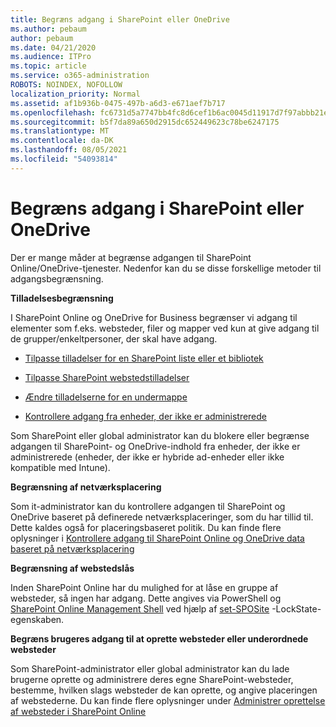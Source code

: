 ```yaml
---
title: Begræns adgang i SharePoint eller OneDrive
ms.author: pebaum
author: pebaum
ms.date: 04/21/2020
ms.audience: ITPro
ms.topic: article
ms.service: o365-administration
ROBOTS: NOINDEX, NOFOLLOW
localization_priority: Normal
ms.assetid: af1b936b-0475-497b-a6d3-e671aef7b717
ms.openlocfilehash: fc6731d5a7747bb4fc8d6cef1b6ac0045d11917d7f97abbb21eea9613b1b1aa2
ms.sourcegitcommit: b5f7da89a650d2915dc652449623c78be6247175
ms.translationtype: MT
ms.contentlocale: da-DK
ms.lasthandoff: 08/05/2021
ms.locfileid: "54093814"
---
```

# <a name="restrict-access-in-sharepoint-or-onedrive"></a>Begræns adgang i SharePoint eller OneDrive

Der er mange måder at begrænse adgangen til SharePoint Online/OneDrive-tjenester. Nedenfor kan du se disse forskellige metoder til adgangsbegrænsning. 

**Tilladelsesbegrænsning**

I SharePoint Online og OneDrive for Business begrænser vi adgang til elementer som f.eks. websteder, filer og mapper ved kun at give adgang til de grupper/enkeltpersoner, der skal have adgang.

- [Tilpasse tilladelser for en SharePoint liste eller et bibliotek](https://support.office.com/article/Customize-permissions-for-a-SharePoint-list-or-library-02d770f3-59eb-4910-a608-5f84cc297782)

- [Tilpasse SharePoint webstedstilladelser](https://docs.microsoft.com/sharepoint/customize-sharepoint-site-permissions)

- [Ændre tilladelserne for en undermappe](https://support.office.com/article/Change-the-permissions-on-a-subfolder-5427BD7C-F20A-4F75-8CF2-5359DD45A1A6)

- [Kontrollere adgang fra enheder, der ikke er administrerede](https://docs.microsoft.com/sharepoint/control-access-from-unmanaged-devices)

Som SharePoint eller global administrator kan du blokere eller begrænse adgangen til SharePoint- og OneDrive-indhold fra enheder, der ikke er administrerede (enheder, der ikke er hybride ad-enheder eller ikke kompatible med Intune).

**Begrænsning af netværksplacering**

Som it-administrator kan du kontrollere adgangen til SharePoint og OneDrive baseret på definerede netværksplaceringer, som du har tillid til. Dette kaldes også for placeringsbaseret politik. Du kan finde flere oplysninger i [Kontrollere adgang til SharePoint Online og OneDrive data baseret på netværksplacering](https://docs.microsoft.com/sharepoint/control-access-based-on-network-location)

**Begrænsning af webstedslås** 

Inden SharePoint Online har du mulighed for at låse en gruppe af websteder, så ingen har adgang. Dette angives via PowerShell og [SharePoint Online Management Shell](https://docs.microsoft.com/powershell/sharepoint/sharepoint-online/connect-sharepoint-online?view=sharepoint-ps) ved hjælp af [set-SPOSite](https://docs.microsoft.com/powershell/module/sharepoint-online/set-sposite?view=sharepoint-ps) -LockState-egenskaben.

**Begræns brugeres adgang til at oprette websteder eller underordnede websteder**

Som SharePoint-administrator eller global administrator kan du lade brugerne oprette og administrere deres egne SharePoint-websteder, bestemme, hvilken slags websteder de kan oprette, og angive placeringen af webstederne. Du kan finde flere oplysninger under [Administrer oprettelse af websteder i SharePoint Online](https://docs.microsoft.com/sharepoint/manage-site-creation)


